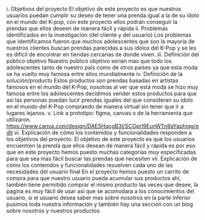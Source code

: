 i.	Objetivos del proyecto
El objetivo de este proyecto es que nuestros usuarios puedan cumplir su deseo de tener una prenda igual a la de su ídolo en el mundo del K-pop, con este proyecto ellos podrán conseguir la prendas que ellos deseen de manera fácil y rápida
ii.	Problemas identificados en la investigación (del cliente y del usuario)
Los problemas que identificamos fueron que muchos adolescentes que son la mayoría de nuestros clientes buscan prendas parecidas a sus ídolos del K-Pop y se les es difícil de encontrar en tiendas cercanas de donde viven.
iii.	Definición del público objetivo
Nuestro publico objetivo serian mas que todo los adolescentes tanto de nuestro país como de otros países ya que esta moda se ha vuelto muy famosa entre ellos mundialmente
iv.	Definición de la solución/producto
Estos productos son prendas basadas en artistas famosos en el mundo del K-Pop, nosotras al ver que esta moda se hizo muy famosa entre los adolescentes decidimos vender estos productos para que asi las personas puedan lucir prendas iguales del que consideran su ídolo en el mundo del K-Pop comprando de manera virtual sin tener que ir a lugares lejanos.
v.	Link a prototipo: figma, canvas o de la herramienta que utilizaron.
https://www.canva.com/design/DAE5HqcgB3I/SCGprl9EunWTn9aYaphiqg/edit
vi.	Explicación de cómo los contenidos y funcionalidades responden a los objetivos del proyecto.
El objetivo de este proyecto es que los usuarios encuentren la prenda que ellos desean de manera fácil y rápida es por eso que en este proyecto hemos puesto muchas categorías muy especificadas para que sea mas fácil buscar las prendas que necesiten
vii.	Explicación de cómo los contenidos y funcionalidades resuelven cada uno de las necesidades del usuario final
En el proyecto hemos puesto un carrito de compra para que nuestro usuario pueda acumular sus productos ahí, también tiene permitido comprar el mismo producto las veces que desee, la pagina es muy fácil de usar asi que se acomodara a los conocimientos del usuario, si el usuario desea saber mas sobre nosotros en la parte inferior pusimos toda nuestra información y también hay una sección con un blog sobre nosotros y nuestros productos
